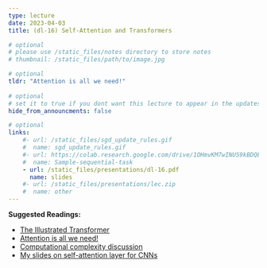 ```yaml
---
type: lecture
date: 2023-04-03
title: (dl-16) Self-Attention and Transformers

# optional
# please use /static_files/notes directory to store notes
# thumbnail: /static_files/path/to/image.jpg 

# optional
tldr: "Attention is all we need!"
  
# optional
# set it to true if you dont want this lecture to appear in the updates section
hide_from_announcments: false

# optional
links: 
    #- url: /static_files/sgd_update_rules.gif
    #  name: sgd_update_rules.gif
    #- url: https://colab.research.google.com/drive/1OHmvKM7wINUS9kBDQExY_oDKK4AX-wgN?usp=sharing
    #  name: Sample-sequential-task
    - url: /static_files/presentations/dl-16.pdf
      name: slides
    #- url: /static_files/presentations/lec.zip
    #  name: other
---
```

**Suggested Readings:**
- [The Illustrated Transformer](https://jalammar.github.io/illustrated-transformer/)
- [Attention is all we need!](https://arxiv.org/pdf/1706.03762.pdf)
- [Computational complexity discussion](https://stackoverflow.com/questions/65703260/computational-complexity-of-self-attention-in-the-transformer-model)
- [My slides on self-attention layer for CNNs](https://docs.google.com/presentation/d/15ifYMrvQtDrp20H8JWbP94Tifh8OWHlxXt1hiGfpyh0/edit?usp=sharing)
